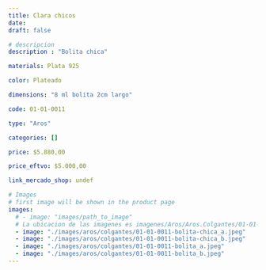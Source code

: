 ```yaml
---
title: Clara chicos
date: 
draft: false

# descripcion
description : "Bolita chica"

materials: Plata 925

color: Plateado

dimensions: "8 ml bolita 2cm largo"

code: 01-01-0011

type: "Aros"

categories: []

price: $5.880,00

price_eftvo: $5.000,00

link_mercado_shop: undef

# Images
# first image will be shown in the product page
images:
  # - image: "images/path_to_image"
  # La ubicacion de las imagenes es imagenes/Aros/Aros.Colgantes/01-01-0011-clara-chicos
  - image: "./images/aros/colgantes/01-01-0011-bolita-chica_a.jpeg"
  - image: "./images/aros/colgantes/01-01-0011-bolita-chica_b.jpeg"
  - image: "./images/aros/colgantes/01-01-0011-bolita_a.jpeg"
  - image: "./images/aros/colgantes/01-01-0011-bolita_b.jpeg"
---
```

